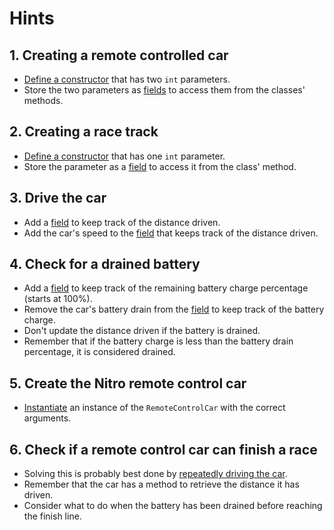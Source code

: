 # Hints

## 1. Creating a remote controlled car

- [Define a constructor][constructor-syntax] that has two `int` parameters.
- Store the two parameters as [fields][fields] to access them from the classes' methods.

## 2. Creating a race track

- [Define a constructor][constructor-syntax] that has one `int` parameter.
- Store the parameter as a [field][fields] to access it from the class' method.

## 3. Drive the car

- Add a [field][fields] to keep track of the distance driven.
- Add the car's speed to the [field][fields] that keeps track of the distance driven.

## 4. Check for a drained battery

- Add a [field][fields] to keep track of the remaining battery charge percentage (starts at 100%).
- Remove the car's battery drain from the [field][fields] to keep track of the battery charge.
- Don't update the distance driven if the battery is drained.
- Remember that if the battery charge is less than the battery drain percentage, it is considered drained.

## 5. Create the Nitro remote control car

- [Instantiate][instance-constructors] an instance of the `RemoteControlCar` with the correct arguments.

## 6. Check if a remote control car can finish a race

- Solving this is probably best done by [repeatedly driving the car][while].
- Remember that the car has a method to retrieve the distance it has driven.
- Consider what to do when the battery has been drained before reaching the finish line.

[constructor-syntax]: https://docs.microsoft.com/en-us/dotnet/csharp/programming-guide/classes-and-structs/constructors#constructor-syntax
[instance-constructors]: https://docs.microsoft.com/en-us/dotnet/csharp/programming-guide/classes-and-structs/instance-constructors
[while]: https://docs.microsoft.com/en-us/dotnet/csharp/language-reference/keywords/while
[fields]: https://docs.microsoft.com/en-us/dotnet/csharp/programming-guide/classes-and-structs/fields
